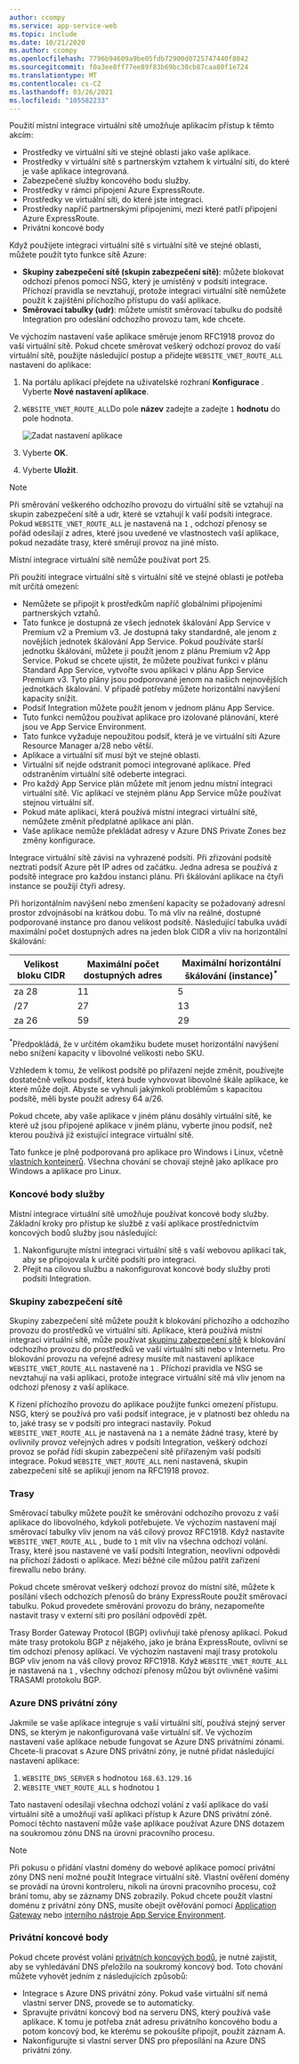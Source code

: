 ```yaml
---
author: ccompy
ms.service: app-service-web
ms.topic: include
ms.date: 10/21/2020
ms.author: ccompy
ms.openlocfilehash: 7796b94609a9be05fdb72900d0725747440f8042
ms.sourcegitcommit: f0a3ee8ff77ee89f83b69bc30cb87caa80f1e724
ms.translationtype: MT
ms.contentlocale: cs-CZ
ms.lasthandoff: 03/26/2021
ms.locfileid: "105582233"
---
```

Použití místní integrace virtuální sítě umožňuje aplikacím přístup k těmto akcím:

* Prostředky ve virtuální síti ve stejné oblasti jako vaše aplikace.
* Prostředky v virtuální sítě s partnerským vztahem k virtuální síti, do které je vaše aplikace integrovaná.
* Zabezpečené služby koncového bodu služby.
* Prostředky v rámci připojení Azure ExpressRoute.
* Prostředky ve virtuální síti, do které jste integraci.
* Prostředky napříč partnerskými připojeními, mezi které patří připojení Azure ExpressRoute.
* Privátní koncové body 

Když použijete integraci virtuální sítě s virtuální sítě ve stejné oblasti, můžete použít tyto funkce sítě Azure:

* **Skupiny zabezpečení sítě (skupin zabezpečení sítě)**: můžete blokovat odchozí přenos pomocí NSG, který je umístěný v podsíti integrace. Příchozí pravidla se nevztahují, protože integraci virtuální sítě nemůžete použít k zajištění příchozího přístupu do vaší aplikace.
* **Směrovací tabulky (udr)**: můžete umístit směrovací tabulku do podsítě Integration pro odeslání odchozího provozu tam, kde chcete.

Ve výchozím nastavení vaše aplikace směruje jenom RFC1918 provoz do vaší virtuální sítě. Pokud chcete směrovat veškerý odchozí provoz do vaší virtuální sítě, použijte následující postup a přidejte `WEBSITE_VNET_ROUTE_ALL` nastavení do aplikace: 

1. Na portálu aplikací přejdete na uživatelské rozhraní **Konfigurace** . Vyberte **Nové nastavení aplikace**.
1. `WEBSITE_VNET_ROUTE_ALL`Do pole **název** zadejte a zadejte `1` **hodnotu** do pole hodnota.

   ![Zadat nastavení aplikace][4]

1. Vyberte **OK**.
1. Vyberte **Uložit**.

> [!NOTE]
> Při směrování veškerého odchozího provozu do virtuální sítě se vztahují na skupin zabezpečení sítě a udr, které se vztahují k vaší podsíti integrace. Pokud `WEBSITE_VNET_ROUTE_ALL` je nastavená na `1` , odchozí přenosy se pořád odesílají z adres, které jsou uvedené ve vlastnostech vaší aplikace, pokud nezadáte trasy, které směrují provoz na jiné místo.
> 
> Místní integrace virtuální sítě nemůže používat port 25.

Při použití integrace virtuální sítě s virtuální sítě ve stejné oblasti je potřeba mít určitá omezení:

* Nemůžete se připojit k prostředkům napříč globálními připojeními partnerských vztahů.
* Tato funkce je dostupná ze všech jednotek škálování App Service v Premium v2 a Premium v3. Je dostupná taky standardně, ale jenom z novějších jednotek škálování App Service. Pokud používáte starší jednotku škálování, můžete ji použít jenom z plánu Premium v2 App Service. Pokud se chcete ujistit, že můžete používat funkci v plánu Standard App Service, vytvořte svou aplikaci v plánu App Service Premium v3. Tyto plány jsou podporované jenom na našich nejnovějších jednotkách škálování. V případě potřeby můžete horizontální navýšení kapacity snížit.  
* Podsíť Integration můžete použít jenom v jednom plánu App Service.
* Tuto funkci nemůžou používat aplikace pro izolované plánování, které jsou ve App Service Environment.
* Tato funkce vyžaduje nepoužitou podsíť, která je ve virtuální síti Azure Resource Manager a/28 nebo větší.
* Aplikace a virtuální síť musí být ve stejné oblasti.
* Virtuální síť nejde odstranit pomocí integrované aplikace. Před odstraněním virtuální sítě odeberte integraci.
* Pro každý App Service plán můžete mít jenom jednu místní integraci virtuální sítě. Víc aplikací ve stejném plánu App Service může používat stejnou virtuální síť.
* Pokud máte aplikaci, která používá místní integraci virtuální sítě, nemůžete změnit předplatné aplikace ani plán.
* Vaše aplikace nemůže překládat adresy v Azure DNS Private Zones bez změny konfigurace.

Integrace virtuální sítě závisí na vyhrazené podsíti. Při zřizování podsítě neztratí podsíť Azure pět IP adres od začátku. Jedna adresa se používá z podsítě integrace pro každou instanci plánu. Při škálování aplikace na čtyři instance se použijí čtyři adresy. 

Při horizontálním navýšení nebo zmenšení kapacity se požadovaný adresní prostor zdvojnásobí na krátkou dobu. To má vliv na reálné, dostupné podporované instance pro danou velikost podsítě. Následující tabulka uvádí maximální počet dostupných adres na jeden blok CIDR a vliv na horizontální škálování:

| Velikost bloku CIDR | Maximální počet dostupných adres | Maximální horizontální škálování (instance)<sup>*</sup> |
|-----------------|-------------------------|---------------------------------|
| za 28             | 11                      | 5                               |
| /27             | 27                      | 13                              |
| za 26             | 59                      | 29                              |

<sup>*</sup>Předpokládá, že v určitém okamžiku budete muset horizontální navýšení nebo snížení kapacity v libovolné velikosti nebo SKU. 

Vzhledem k tomu, že velikost podsítě po přiřazení nejde změnit, používejte dostatečně velkou podsíť, která bude vyhovovat libovolné škále aplikace, ke které může dojít. Abyste se vyhnuli jakýmkoli problémům s kapacitou podsítě, měli byste použít adresy 64 a/26.  

Pokud chcete, aby vaše aplikace v jiném plánu dosáhly virtuální sítě, ke které už jsou připojené aplikace v jiném plánu, vyberte jinou podsíť, než kterou používá již existující integrace virtuální sítě.

Tato funkce je plně podporovaná pro aplikace pro Windows i Linux, včetně [vlastních kontejnerů](../articles/app-service/quickstart-custom-container.md). Všechna chování se chovají stejně jako aplikace pro Windows a aplikace pro Linux.

### <a name="service-endpoints"></a>Koncové body služby

Místní integrace virtuální sítě umožňuje používat koncové body služby. Základní kroky pro přístup ke službě z vaší aplikace prostřednictvím koncových bodů služby jsou následující:

1. Nakonfigurujte místní integraci virtuální sítě s vaší webovou aplikací tak, aby se připojovala k určité podsíti pro integraci.
1. Přejít na cílovou službu a nakonfigurovat koncové body služby proti podsíti Integration.

### <a name="network-security-groups"></a>Skupiny zabezpečení sítě

Skupiny zabezpečení sítě můžete použít k blokování příchozího a odchozího provozu do prostředků ve virtuální síti. Aplikace, která používá místní integraci virtuální sítě, může používat [skupinu zabezpečení sítě][VNETnsg] k blokování odchozího provozu do prostředků ve vaší virtuální síti nebo v Internetu. Pro blokování provozu na veřejné adresy musíte mít nastavení aplikace `WEBSITE_VNET_ROUTE_ALL` nastavené na `1` . Příchozí pravidla ve NSG se nevztahují na vaši aplikaci, protože integrace virtuální sítě má vliv jenom na odchozí přenosy z vaší aplikace.

K řízení příchozího provozu do aplikace použijte funkci omezení přístupu. NSG, který se používá pro vaši podsíť integrace, je v platnosti bez ohledu na to, jaké trasy se v podsíti pro integraci nastavily. Pokud `WEBSITE_VNET_ROUTE_ALL` je nastavená na `1` a nemáte žádné trasy, které by ovlivnily provoz veřejných adres v podsíti Integration, veškerý odchozí provoz se pořád řídí skupin zabezpečení sítě přiřazeným vaší podsíti integrace. Pokud `WEBSITE_VNET_ROUTE_ALL` není nastavená, skupin zabezpečení sítě se aplikují jenom na RFC1918 provoz.

### <a name="routes"></a>Trasy

Směrovací tabulky můžete použít ke směrování odchozího provozu z vaší aplikace do libovolného, kdykoli potřebujete. Ve výchozím nastavení mají směrovací tabulky vliv jenom na váš cílový provoz RFC1918. Když nastavíte `WEBSITE_VNET_ROUTE_ALL` , bude to `1` mít vliv na všechna odchozí volání. Trasy, které jsou nastavené ve vaší podsíti Integration, neovlivní odpovědi na příchozí žádosti o aplikace. Mezi běžné cíle můžou patřit zařízení firewallu nebo brány.

Pokud chcete směrovat veškerý odchozí provoz do místní sítě, můžete k posílání všech odchozích přenosů do brány ExpressRoute použít směrovací tabulku. Pokud provedete směrování provozu do brány, nezapomeňte nastavit trasy v externí síti pro posílání odpovědí zpět.

Trasy Border Gateway Protocol (BGP) ovlivňují také přenosy aplikací. Pokud máte trasy protokolu BGP z nějakého, jako je brána ExpressRoute, ovlivní se tím odchozí přenosy aplikací. Ve výchozím nastavení mají trasy protokolu BGP vliv jenom na váš cílový provoz RFC1918. Když `WEBSITE_VNET_ROUTE_ALL` je nastavená na `1` , všechny odchozí přenosy můžou být ovlivněné vašimi TRASAMI protokolu BGP.

### <a name="azure-dns-private-zones"></a>Azure DNS privátní zóny 

Jakmile se vaše aplikace integruje s vaší virtuální sítí, používá stejný server DNS, se kterým je nakonfigurovaná vaše virtuální síť. Ve výchozím nastavení vaše aplikace nebude fungovat se Azure DNS privátními zónami. Chcete-li pracovat s Azure DNS privátní zóny, je nutné přidat následující nastavení aplikace:

1. `WEBSITE_DNS_SERVER` s hodnotou `168.63.129.16`
1. `WEBSITE_VNET_ROUTE_ALL` s hodnotou `1`

Tato nastavení odesílají všechna odchozí volání z vaší aplikace do vaší virtuální sítě a umožňují vaší aplikaci přístup k Azure DNS privátní zóně. Pomocí těchto nastavení může vaše aplikace používat Azure DNS dotazem na soukromou zónu DNS na úrovni pracovního procesu.  

> [!NOTE]
> Při pokusu o přidání vlastní domény do webové aplikace pomocí privátní zóny DNS není možné použít Integrace virtuální sítě. Vlastní ověření domény se provádí na úrovni kontroleru, nikoli na úrovni pracovního procesu, což brání tomu, aby se záznamy DNS zobrazily. Pokud chcete použít vlastní doménu z privátní zóny DNS, musíte obejít ověřování pomocí [Application Gateway](../articles/app-service/networking/app-gateway-with-service-endpoints.md) nebo [interního nástroje App Service Environment](../articles/app-service/environment/create-ilb-ase.md).

### <a name="private-endpoints"></a>Privátní koncové body

Pokud chcete provést volání [privátních koncových bodů][privateendpoints], je nutné zajistit, aby se vyhledávání DNS přeložilo na soukromý koncový bod. Toto chování můžete vyhovět jedním z následujících způsobů: 

* Integrace s Azure DNS privátní zóny. Pokud vaše virtuální síť nemá vlastní server DNS, provede se to automaticky.
* Spravujte privátní koncový bod na serveru DNS, který používá vaše aplikace. K tomu je potřeba znát adresu privátního koncového bodu a potom koncový bod, ke kterému se pokoušíte připojit, použít záznam A.
* Nakonfigurujte si vlastní server DNS pro přeposílání na Azure DNS privátní zóny.

<!--Image references-->
[4]: ../includes/media/web-sites-integrate-with-vnet/vnetint-appsetting.png

<!--Links-->
[VNETnsg]: /azure/virtual-network/security-overview/
[privateendpoints]: ../articles/app-service/networking/private-endpoint.md
